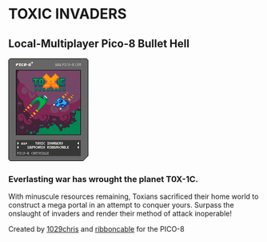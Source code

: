 # TOXIC INVADERS

## Local-Multiplayer Pico-8 Bullet Hell

![](/toxicinvaders.p8.png)

### Everlasting war has wrought the planet T0X-1C.

With minuscule resources remaining, Toxians sacrificed their home world to construct a mega portal in an attempt to conquer yours. Surpass the onslaught of invaders and render their method of attack inoperable!

Created by [1029chris](https://github.com/1029chris) and [ribboncable](https://github.com/ribboncable) for the PICO-8
